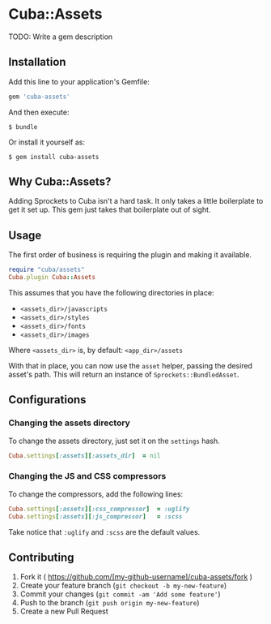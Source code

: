 # Cuba::Assets

TODO: Write a gem description

## Installation

Add this line to your application's Gemfile:

```ruby
gem 'cuba-assets'
```

And then execute:

    $ bundle

Or install it yourself as:

    $ gem install cuba-assets

## Why Cuba::Assets?

Adding Sprockets to Cuba isn't a hard task. It only takes a little boilerplate to get it set up.
This gem just takes that boilerplate out of sight.

## Usage

The first order of business is requiring the plugin and making it available.

```ruby
require "cuba/assets"
Cuba.plugin Cuba::Assets
```

This assumes that you have the following directories in place:

- `<assets_dir>/javascripts`
- `<assets_dir>/styles`
- `<assets_dir>/fonts`
- `<assets_dir>/images`

Where `<assets_dir>` is, by default: `<app_dir>/assets`

With that in place, you can now use the `asset` helper, passing the desired asset's path.
This will return an instance of `Sprockets::BundledAsset`.

## Configurations

### Changing the assets directory

To change the assets directory, just set it on the `settings` hash.

```ruby
Cuba.settings[:assets][:assets_dir]  = nil
```

### Changing the JS and CSS compressors

To change the compressors, add the following lines:

```ruby
Cuba.settings[:assets][:css_compressor]  = :uglify
Cuba.settings[:assets][:js_compressor]   = :scss
```

Take notice that `:uglify` and `:scss` are the default values.

## Contributing

1. Fork it ( https://github.com/[my-github-username]/cuba-assets/fork )
2. Create your feature branch (`git checkout -b my-new-feature`)
3. Commit your changes (`git commit -am 'Add some feature'`)
4. Push to the branch (`git push origin my-new-feature`)
5. Create a new Pull Request

